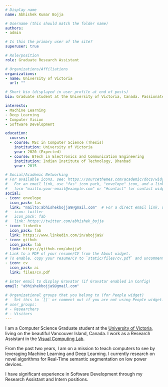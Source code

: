 ```yaml
---
# Display name
name: Abhishek Kumar Bojja

# Username (this should match the folder name)
authors:
- admin

# Is this the primary user of the site?
superuser: true

# Role/position
role: Graduate Research Assistant

# Organizations/Affiliations
organizations:
- name: University of Victoria
  url: ""

# Short bio (displayed in user profile at end of posts)
bio: Graduate student at the University of Victoria, Canada. Passionate about ML, DL, Computer Vision and Data Science.

interests:
- Machine Learning
- Deep Learning
- Computer Vision
- Software Development

education:
  courses:
  - course: MSc in Computer Science (Thesis)
    institution: University of Victoria
    year: 2020 (Expected)
  - course: BTech in Electronics and Communication Engineering
    institution: Indian Institute of Technology, Dhanbad
    year: 2015

# Social/Academic Networking
# For available icons, see: https://sourcethemes.com/academic/docs/widgets/#icons
#   For an email link, use "fas" icon pack, "envelope" icon, and a link in the
#   form "mailto:your-email@example.com" or "#contact" for contact widget.
social:
- icon: envelope
  icon_pack: fas
  link: "mailto:abhishekbojja9@gmail.com"  # For a direct email link, use "mailto:test@example.org".
# - icon: twitter
#   icon_pack: fab
#   link: https://twitter.com/abhishek_bojja
- icon: linkedin
  icon_pack: fab
  link: https://www.linkedin.com/in/abojja9/
- icon: github
  icon_pack: fab
  link: https://github.com/abojja9
# Link to a PDF of your resume/CV from the About widget.
# To enable, copy your resume/CV to `static/files/cv.pdf` and uncomment the lines below.  
- icon: cv
  icon_pack: ai
  link: files/cv.pdf

# Enter email to display Gravatar (if Gravatar enabled in Config)
email: "abhishekbojja9@gmail.com"
  
# Organizational groups that you belong to (for People widget)
#   Set this to `[]` or comment out if you are not using People widget.  
# user_groups:
# - Researchers
# - Visitors
---
```


I am a Computer Science Graduate student at the [University of Victoria](https://www.uvic.ca/engineering/computerscience/index.php), living on the beautiful Vancouver Island, Canada. I work as a Research Assistant in the [Visual Computing Lab](https://vision.uvic.ca/people/kmyi/).

From the past two years, I am on a mission to teach computers to see by leveraging Machine Learning and Deep Learning. I currently research on novel algorithms for Real-Time semantic segmentation on low power devices. 

I have significant experience in Software Development through my Research Assistant and Intern positions.
